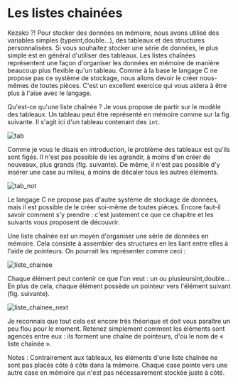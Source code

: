 # Les listes chainées

Kezako ?!
Pour stocker des données en mémoire, nous avons utilisé des variables simples (typeint,double…), des tableaux et des structures personnalisées. Si vous souhaitez stocker une série de données, le plus simple est en général d'utiliser des tableaux.
Les listes chaînées représentent une façon d'organiser les données en mémoire de manière beaucoup plus flexible qu'un tableau. Comme à la base le langage C ne propose pas ce système de stockage, nous allons devoir le créer nous-mêmes de toutes pièces. C'est un excellent exercice qui vous aidera à être plus à l'aise avec le langage.

Qu'est-ce qu'une liste chaînée ? Je vous propose de partir sur le modèle des tableaux. Un tableau peut être représenté en mémoire comme sur la fig. suivante. Il s'agit ici d'un tableau contenant des `int`.

![tab](https://user.oc-static.com/files/379001_380000/379542.png)

Comme je vous le disais en introduction, le problème des tableaux est qu'ils sont figés. Il n'est pas possible de les agrandir, à moins d'en créer de nouveaux, plus grands (fig. suivante). De même, il n'est pas possible d'y insérer une case au milieu, à moins de décaler tous les autres éléments.

![tab_not](https://user.oc-static.com/files/379001_380000/379543.png)

Le langage C ne propose pas d'autre système de stockage de données, mais il est possible de le créer soi-même de toutes pièces. Encore faut-il savoir comment s'y prendre : c'est justement ce que ce chapitre et les suivants vous proposent de découvrir.

Une liste chaînée est un moyen d'organiser une série de données en mémoire. Cela consiste à assembler des structures en les liant entre elles à l'aide de pointeurs. On pourrait les représenter comme ceci :

![liste_chainee](https://user.oc-static.com/files/379001_380000/379544.png)

Chaque élément peut contenir ce que l'on veut : un ou plusieursint,double… En plus de cela, chaque élément possède un pointeur vers l'élément suivant (fig. suivante).

![liste_chainee_next](https://user.oc-static.com/files/379001_380000/379545.png)

Je reconnais que tout cela est encore très théorique et doit vous paraître un peu flou pour le moment. Retenez simplement comment les éléments sont agencés entre eux : ils forment une chaîne de pointeurs, d'où le nom de « liste chaînée ».

Notes : Contrairement aux tableaux, les éléments d'une liste chaînée ne sont pas placés côte à côte dans la mémoire. Chaque case pointe vers une autre case en mémoire qui n'est pas nécessairement stockée juste à côté.
